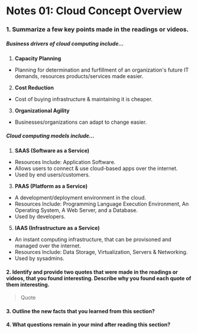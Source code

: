 # Notes 01: Cloud Concept Overview

### 1. Summarize a few key points made in the readings or videos.
##### Business drivers of cloud computing include... 
1. **Capacity Planning**
- Planning for determination and furfillment of an organization's future IT demands, resources products/services made easier.
2. **Cost Reduction**
- Cost of buying infrastructure & maintaining it is cheaper.
3. **Organizational Agility**
- Businesses/organizations can adapt to change easier.
##### Cloud computing models include...
1. **SAAS (Software as a Service)**
- Resources Include: Application Software.
- Allows users to connect & use cloud-based apps over the internet.
- Used by end users/customers.
3. **PAAS (Platform as a Service)**
- A development/deployment environment in the cloud.
- Resources Include: Programming Language Execution Environment, An Operating System, A Web Server, and a Database.
- Used by developers.
5. **IAAS (Infrastructure as a Service)**
- An instant computing infrastructure, that can be provisoned and managed over the internet.
- Resources Include: Data Storage, Virtualization, Servers & Networking.
- Used by sysadmins.

#### 2. Identify and provide two quotes that were made in the readings or videos, that you found interesting. Describe why you found each quote of them interesting.
> Quote
> 
#### 3. Outline the new facts that you learned from this section?

#### 4. What questions remain in your mind after reading this section?
